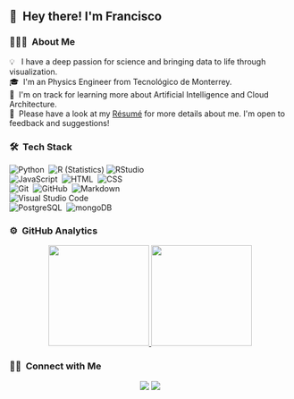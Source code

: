 ## 👋 &nbsp;Hey there! I'm Francisco

### 👨🏻‍💻 &nbsp;About Me

💡 &nbsp; I have a deep passion for science and bringing data to life through visualization.\
🎓 &nbsp;I'm an Physics Engineer from Tecnológico de Monterrey.\
🌱 &nbsp;I'm on track for learning more about Artificial Intelligence and Cloud Architecture.\
📄 &nbsp;Please have a look at my [Résumé](https://drive.google.com/file/d/17FaxjMTAwlNuziVGv4dSNm1COeW7_Zph/view?usp=sharing) for more details about me. I'm open to feedback and suggestions!


### 🛠 &nbsp;Tech Stack

![Python](https://img.shields.io/badge/-Python-333333?style=flat&logo=python)&nbsp;
![R (Statistics)](https://img.shields.io/badge/-R-333333?style=flat&logo=R&logoColor=276DC3)
![RStudio](https://img.shields.io/badge/-RStudio-333333?style=flat&logo=rstudio)&nbsp;\
![JavaScript](https://img.shields.io/badge/-JavaScript-333333?style=flat&logo=javascript)&nbsp;
![HTML](https://img.shields.io/badge/-HTML-333333?style=flat&logo=HTML5)&nbsp;
![CSS](https://img.shields.io/badge/-CSS-333333?style=flat&logo=CSS3&logoColor=1572B6)&nbsp;\
![Git](https://img.shields.io/badge/-Git-333333?style=flat&logo=git)&nbsp;
![GitHub](https://img.shields.io/badge/-GitHub-333333?style=flat&logo=github)&nbsp;
![Markdown](https://img.shields.io/badge/-Markdown-333333?style=flat&logo=markdown)\
![Visual Studio Code](https://img.shields.io/badge/-Visual%20Studio%20Code-333333?style=flat&logo=visual-studio-code&logoColor=007ACC)&nbsp;\
![PostgreSQL](https://img.shields.io/badge/PostgreSQL-316192?style=for-the-badge&logo=postgresql&logoColor=white)&nbsp;
![mongoDB](https://img.shields.io/badge/MongoDB-4EA94B?style=for-the-badge&logo=mongodb&logoColor=white)&nbsp;

### ⚙️ &nbsp;GitHub Analytics

<p align="center">
<a href="https://github.com/FranciscoGarcB">
  <img height="180em" src="https://github-readme-stats-eight-theta.vercel.app/api?username=FranciscoGarcB&show_icons=true&theme=vue-dark&include_all_commits=true&count_private=true" />
  <img height="180em" src="https://github-readme-stats-eight-theta.vercel.app/api/top-langs/?username=FranciscoGarcB&layout=compact&exclude_lang=java+r&theme=vue-dark" />
</a>
</p>

### 🤝🏻 &nbsp;Connect with Me

<p align="center">
<a href="https://linkedin.com/in/FranciscoGarcB"><img src="https://img.shields.io/badge/-Francisco%20Garcia%20Barrada-0077B5?style=flat-square&logo=Linkedin&logoColor=white"/></a>
<a href="mailto:FranciscoGBarrada@gmail.com"><img src="https://img.shields.io/badge/-FranciscoGBarrada@gmail.com-D14836?style=flat-square&logo=Gmail&logoColor=white"/></a>
</p>
